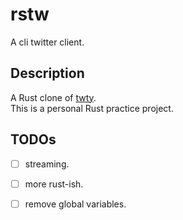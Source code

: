 # rstw
A cli twitter client.

## Description
A Rust clone of [twty](https://github.com/mattn/twty).  
This is a personal Rust practice project.

## TODOs
- [ ] streaming.
- [ ] more rust-ish.
- [ ] remove global variables.

